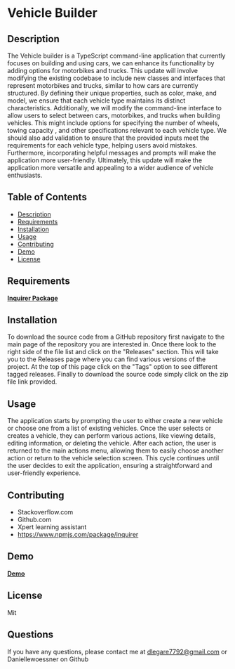 # Vehicle Builder
  

  ## Description
The Vehicle builder is a TypeScript command-line application that currently focuses on building and using cars, we can enhance its functionality by adding options for motorbikes and trucks. This update will involve modifying the existing codebase to include new classes and interfaces that represent motorbikes and trucks, similar to how cars are currently structured. By defining their unique properties, such as color, make, and model, we ensure that each vehicle type maintains its distinct characteristics. Additionally, we will modify the command-line interface to allow users to select between cars, motorbikes, and trucks when building vehicles. This might include options for specifying the number of wheels, towing capacity , and other specifications relevant to each vehicle type. We should also add validation to ensure that the provided inputs meet the requirements for each vehicle type, helping users avoid mistakes. Furthermore, incorporating helpful messages and prompts will make the application more user-friendly.  Ultimately, this update will make the application more versatile and appealing to a wider audience of vehicle enthusiasts.
  ## Table of Contents
  * [Description](#Description)
  * [Requirements](#Requirements)
  * [Installation](#installation)
  * [Usage](#usage)
  * [Contributing](#contributing)
  * [Demo](#demo)
  * [License](#license)

  ## Requirements
[**Inquirer Package**](https://www.npmjs.com/package/inquirer)

  ## Installation
To download the source code from a GitHub repository first navigate to the main page of the repository you are interested in. Once there look to the right side of the file list and click on the "Releases" section. This will take you to the Releases page where you can find various versions of the project. At the top of this page click on the "Tags" option to see different tagged releases. Finally to download the source code simply click on the zip file link provided.

  ## Usage
   The application starts by prompting the user to either create a new vehicle or choose one from a list of existing vehicles. Once the user selects or creates a vehicle, they can perform various actions, like viewing details, editing information, or deleting the vehicle. After each action, the user is returned to the main actions menu, allowing them to easily choose another action or return to the vehicle selection screen. This cycle continues until the user decides to exit the application, ensuring a straightforward and user-friendly experience.


  ## Contributing
  * Stackoverflow.com
  * Github.com
  * Xpert learning assistant
  * https://www.npmjs.com/package/inquirer

  ## Demo
  [**Demo**]()

  ## License
  Mit

  ## Questions
  If you have any questions, please contact me at dlegare7792@gmail.com or Daniellewoessner on Github
